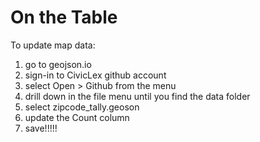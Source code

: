 # On the Table

To update map data:
1) go to geojson.io
2) sign-in to CivicLex github account
3) select Open > Github from the menu
4) drill down in the file menu until you find the data folder
5) select zipcode_tally.geoson
6) update the Count column
7) save!!!!!
